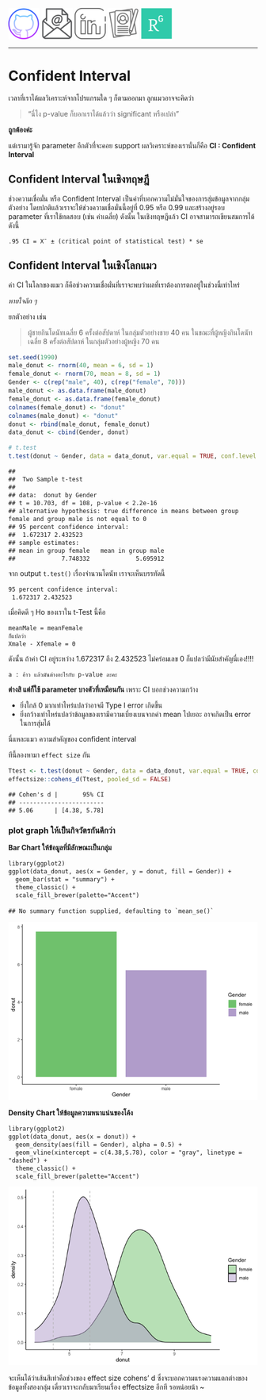  
[![Github](https://raw.githubusercontent.com/amaiesc/study_r/master/docs/git_.png)](http://amaiesc.github.io/study_r)
[![E-mail](https://raw.githubusercontent.com/amaiesc/study_r/master/docs/email_.png)](mailto::amaiesc@gmail.com)
[![Linkedin](https://raw.githubusercontent.com/amaiesc/study_r/master/docs/linkedin_.png)](https://linkedin.com/in/sirinapa-amaie-churassamee-671a63109)
[![Resume](https://raw.githubusercontent.com/amaiesc/study_r/master/docs/resume.png)](https://github.com/amaiesc/study_r/blob/9e9dc4cc984207be967b4ea4e04c43cd071c515d/docs/cv_git_.pdf)
[![Researchgate](https://raw.githubusercontent.com/amaiesc/study_r/master/docs/research_.png)](https://www.researchgate.net/profile/Sirinapa-Churassamee-2)


___________________________________________________________________________________________________________________________________

# Confident Interval

เวลาที่เราได้ผลวิเคราะห์จากโปรแกรมใด ๆ ก็ตามออกมา ลูกแมวอาจจะคิดว่า

> “นี่ไง p-value ก็บอกเราได้แล้วว่า significant หรือเปล่า”

**ถูกต้องค่ะ**

แต่เรามารู้จัก parameter อีกตัวที่จะคอย support ผลวิเคราะห์ของเรานั่นก็คือ **CI : Confident Interval**

## Confident Interval ในเชิงทฤษฎี

ช่วงความเชื่อมั่น หรือ Confident Interval เป็นค่าที่บอกความไม่มั่นใจของการสุ่มข้อมูลจากกลุ่มตัวอย่าง
โดยปกติแล้วเราจะให้ช่วงความเชื่อมั่นนี้อยู่ที่ 0.95 หรือ 0.99 และสร้างอยู่รอบ parameter ที่เราใช้ทดสอบ (เช่น ค่าเฉลี่ย) ดังนั้น
ในเชิงทฤษฎีแล้ว CI อาจสามารถเขียนสมการได้ ดังนี้

    .95 CI = X¯ ± (critical point of statistical test) * se

## Confident Interval ในเชิงโลกแมว

ค่า CI ในโลกของแมว ก็คือช่วงความเชื่อมั่นที่เราจะพบว่าผลที่เราต้องการตกอยู่ในช่วงนี้เท่าไหร่

*หายใจลึก ๆ*

ยกตัวอย่าง เช่น

>ผู้ชายกินโดนัทเฉลี่ย 6 ครั้งต่อสัปดาห์ ในกลุ่มตัวอย่างชาย 40 คน
>ในขณะที่ผู้หญิงกินโดนัทเฉลี่ย 8 ครั้งต่อสัปดาห์ ในกลุ่มตัวอย่างผู้หญิง
70 คน

``` r
set.seed(1990)
male_donut <- rnorm(40, mean = 6, sd = 1)
female_donut <- rnorm(70, mean = 8, sd = 1)
Gender <- c(rep("male", 40), c(rep("female", 70)))
male_donut <- as.data.frame(male_donut)
female_donut <- as.data.frame(female_donut)
colnames(female_donut) <- "donut"
colnames(male_donut) <- "donut"
donut <- rbind(male_donut, female_donut)
data_donut <- cbind(Gender, donut)
```
``` r
# t.test
t.test(donut ~ Gender, data = data_donut, var.equal = TRUE, conf.level = 0.95)
```
    ## 
    ##  Two Sample t-test
    ## 
    ## data:  donut by Gender
    ## t = 10.703, df = 108, p-value < 2.2e-16
    ## alternative hypothesis: true difference in means between group female and group male is not equal to 0
    ## 95 percent confidence interval:
    ##  1.672317 2.432523
    ## sample estimates:
    ## mean in group female   mean in group male 
    ##             7.748332             5.695912

จาก output `t.test()` เรื่องจำนวนโดนัท เราจะเห็นบรรทัดนี้

    95 percent confidence interval:
     1.672317 2.432523

เมื่อคิดดี ๆ Ho ของเราใน t-Test นี้คือ

    meanMale = meanFemale 
    ก็แปลว่า
    Xmale - Xfemale = 0

ดังนั้น ถ้าค่า CI อยู่ระหว่าง 1.672317 ถึง 2.432523 ไม่คร่อมเลข 0 ก็แปลว่ามีนัยสำคัญนี่เอง!!!!

    a : อ้าว แล้วมันต่างอะไรกับ p-value ละคะ

**ต่างสิ แต่ก็ใช้ parameter บางตัวที่เหมือนกัน** เพราะ CI บอกช่วงความกว้าง

-   ยิ่งใกล้ 0 มากเท่าไหร่แปลว่าอาจมี Type I error เกิดขี้น
-   ยิ่งกว้างเท่าไหร่แปลว่าข้อมูลของเรามีความเบี่ยงเบนจากค่า mean ไปเยอะ
    อาจเกิดเป็น error ในการสุ่มได้

นี่แหละแมว ความสำคัญของ confident interval

ทีนี้ลองหามา `effect size` กัน

``` r
Ttest <- t.test(donut ~ Gender, data = data_donut, var.equal = TRUE, conf.level = 0.95)
effectsize::cohens_d(Ttest, pooled_sd = FALSE)
```

    ## Cohen's d |       95% CI
    ## ------------------------
    ## 5.06      | [4.38, 5.78]

### plot graph ให้เป็นกิจวัตรกันดีกว่า

**Bar Chart ให้ข้อมูลที่มีลักษณะเป็นกลุ่ม**

    library(ggplot2)
    ggplot(data_donut, aes(x = Gender, y = donut, fill = Gender)) +
      geom_bar(stat = "summary") +
      theme_classic() +
      scale_fill_brewer(palette="Accent")

    ## No summary function supplied, defaulting to `mean_se()`

![](CI_files/figure-markdown_strict/unnamed-chunk-4-1.png)

**Density Chart ให้ข้อมูลความหนาแน่นของโค้ง**

    library(ggplot2)
    ggplot(data_donut, aes(x = donut)) +
      geom_density(aes(fill = Gender), alpha = 0.5) +
      geom_vline(xintercept = c(4.38,5.78), color = "gray", linetype = "dashed") + 
      theme_classic() +
      scale_fill_brewer(palette="Accent")

![](CI_files/figure-markdown_strict/unnamed-chunk-5-1.png)

จะเห็นได้ว่าเส้นสีเท่าคือช่วงของ effect size cohens’ d ซึ่งจะบอกความแรงความแตกต่างของข้อมูลทั้งสองกลุ่ม เดี๋ยวเราจะกลับมาเรียนเรื่อง effectsize อีกที 
รอหน่อยน้า ~
